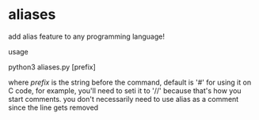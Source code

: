 # aliases
add alias feature to any programming language!

usage

  python3 aliases.py <inputfile> [prefix]
 
 
where *prefix* is the string before the command, default is '#'
for using it on C code, for example, you'll need to seti it to '//' because that's how you start comments.
you don't necessarily need to use alias as a comment since the line gets removed
